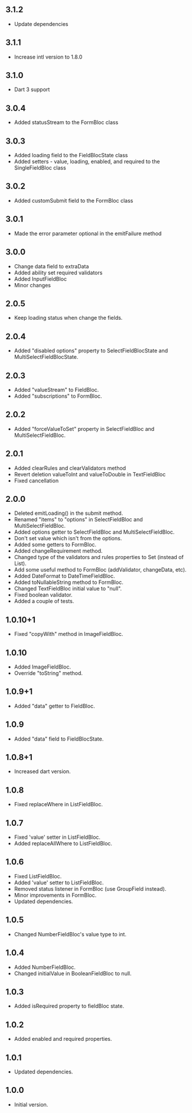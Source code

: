 ## 3.1.2
- Update dependencies

## 3.1.1
- Increase intl version to 1.8.0

## 3.1.0
- Dart 3 support

## 3.0.4
- Added statusStream to the FormBloc class

## 3.0.3
- Added loading field to the FieldBlocState class
- Added setters - value, loading, enabled, and required to the SingleFieldBloc class

## 3.0.2
- Added customSubmit field to the FormBloc class

## 3.0.1
- Made the error parameter optional in the emitFailure method

## 3.0.0
- Change data field to extraData
- Added ability set required validators
- Added InputFieldBloc
- Minor changes

## 2.0.5
- Keep loading status when change the fields.

## 2.0.4
- Added "disabled options" property to SelectFieldBlocState and MultiSelectFieldBlocState.

## 2.0.3
- Added "valueStream" to FieldBloc.
- Added "subscriptions" to FormBloc.

## 2.0.2
- Added "forceValueToSet" property in SelectFieldBloc and MultiSelectFieldBloc.


## 2.0.1
- Added clearRules and clearValidators method
- Revert deletion valueToInt and valueToDouble in TextFieldBloc
- Fixed cancellation

## 2.0.0
- Deleted emitLoading() in the submit method.
- Renamed "items" to "options" in SelectFieldBloc and MultiSelectFieldBloc.
- Added options getter to SelectFieldBloc and MultiSelectFieldBloc.
- Don't set value which isn't from the options.
- Added some getters to FormBloc.
- Added changeRequirement method.
- Changed type of the validators and rules properties to Set (instead of List).
- Add some useful method to FormBloc (addValidator, changeData, etc).
- Added DateFormat to DateTimeFieldBloc.
- Added toNullableString method to FormBloc.
- Changed TextFieldBloc initial value to "null".
- Fixed boolean validator.
- Added a couple of tests.

## 1.0.10+1
- Fixed "copyWith" method in ImageFieldBloc.

## 1.0.10
- Added ImageFieldBloc.
- Override "toString" method.

## 1.0.9+1
- Added "data" getter to FieldBloc.

## 1.0.9
- Added "data" field to FieldBlocState.

## 1.0.8+1
- Increased dart version.

## 1.0.8
- Fixed replaceWhere in ListFieldBloc.

## 1.0.7
- Fixed 'value' setter in ListFieldBloc.
- Added replaceAllWhere to ListFieldBloc.

## 1.0.6
- Fixed ListFieldBloc.
- Added 'value' setter to ListFieldBloc.
- Removed status listener in FormBloc (use GroupField instead).
- Minor improvements in FormBloc.
- Updated dependencies.

## 1.0.5
- Changed NumberFieldBloc's value type to int.

## 1.0.4
- Added NumberFieldBloc.
- Changed initialValue in BooleanFieldBloc to null.

## 1.0.3
- Added isRequired property to fieldBloc state.

## 1.0.2
- Added enabled and required properties.

## 1.0.1
- Updated dependencies.

## 1.0.0

- Initial version.
